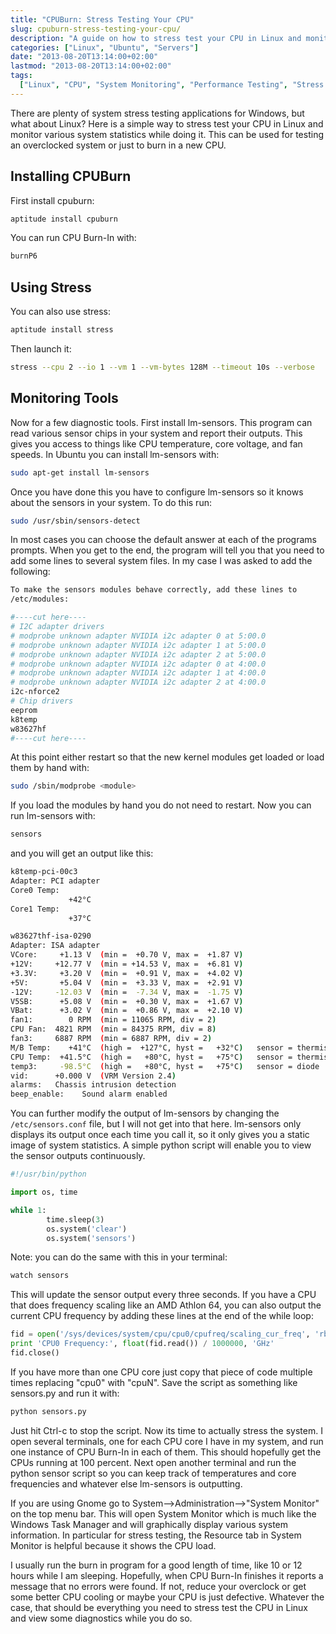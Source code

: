 ```yaml
---
title: "CPUBurn: Stress Testing Your CPU"
slug: cpuburn-stress-testing-your-cpu/
description: "A guide on how to stress test your CPU in Linux and monitor system statistics during testing."
categories: ["Linux", "Ubuntu", "Servers"]
date: "2013-08-20T13:14:00+02:00"
lastmod: "2013-08-20T13:14:00+02:00"
tags:
  ["Linux", "CPU", "System Monitoring", "Performance Testing", "Stress Testing"]
---
```


There are plenty of system stress testing applications for Windows, but what about Linux? Here is a simple way to stress test your CPU in Linux and monitor various system statistics while doing it. This can be used for testing an overclocked system or just to burn in a new CPU.

## Installing CPUBurn

First install cpuburn:

```bash
aptitude install cpuburn
```

You can run CPU Burn-In with:

```bash
burnP6
```

## Using Stress

You can also use stress:

```bash
aptitude install stress
```

Then launch it:

```bash
stress --cpu 2 --io 1 --vm 1 --vm-bytes 128M --timeout 10s --verbose
```

## Monitoring Tools

Now for a few diagnostic tools. First install lm-sensors. This program can read various sensor chips in your system and report their outputs. This gives you access to things like CPU temperature, core voltage, and fan speeds. In Ubuntu you can install lm-sensors with:

```bash
sudo apt-get install lm-sensors
```

Once you have done this you have to configure lm-sensors so it knows about the sensors in your system. To do this run:

```bash
sudo /usr/sbin/sensors-detect
```

In most cases you can choose the default answer at each of the programs prompts. When you get to the end, the program will tell you that you need to add some lines to several system files. In my case I was asked to add the following:

```bash
To make the sensors modules behave correctly, add these lines to
/etc/modules:

#----cut here----
# I2C adapter drivers
# modprobe unknown adapter NVIDIA i2c adapter 0 at 5:00.0
# modprobe unknown adapter NVIDIA i2c adapter 1 at 5:00.0
# modprobe unknown adapter NVIDIA i2c adapter 2 at 5:00.0
# modprobe unknown adapter NVIDIA i2c adapter 0 at 4:00.0
# modprobe unknown adapter NVIDIA i2c adapter 1 at 4:00.0
# modprobe unknown adapter NVIDIA i2c adapter 2 at 4:00.0
i2c-nforce2
# Chip drivers
eeprom
k8temp
w83627hf
#----cut here----
```

At this point either restart so that the new kernel modules get loaded or load them by hand with:

```bash
sudo /sbin/modprobe <module>
```

If you load the modules by hand you do not need to restart. Now you can run lm-sensors with:

```bash
sensors
```

and you will get an output like this:

```bash
k8temp-pci-00c3
Adapter: PCI adapter
Core0 Temp:
             +42°C
Core1 Temp:
             +37°C

w83627thf-isa-0290
Adapter: ISA adapter
VCore:     +1.13 V  (min =  +0.70 V, max =  +1.87 V)
+12V:     +12.77 V  (min = +14.53 V, max =  +6.81 V)
+3.3V:     +3.20 V  (min =  +0.91 V, max =  +4.02 V)
+5V:       +5.04 V  (min =  +3.33 V, max =  +2.91 V)
-12V:     -12.03 V  (min =  -7.34 V, max =  -1.75 V)
V5SB:      +5.08 V  (min =  +0.30 V, max =  +1.67 V)
VBat:      +3.02 V  (min =  +0.86 V, max =  +2.10 V)
fan1:        0 RPM  (min = 11065 RPM, div = 2)
CPU Fan:  4821 RPM  (min = 84375 RPM, div = 8)
fan3:     6887 RPM  (min = 6887 RPM, div = 2)
M/B Temp:    +41°C  (high =  +127°C, hyst =   +32°C)   sensor = thermistor
CPU Temp:  +41.5°C  (high =   +80°C, hyst =   +75°C)   sensor = thermistor
temp3:     -98.5°C  (high =   +80°C, hyst =   +75°C)   sensor = diode
vid:      +0.000 V  (VRM Version 2.4)
alarms:   Chassis intrusion detection
beep_enable:    Sound alarm enabled
```

You can further modify the output of lm-sensors by changing the `/etc/sensors.conf` file, but I will not get into that here. lm-sensors only displays its output once each time you call it, so it only gives you a static image of system statistics. A simple python script will enable you to view the sensor outputs continuously.

```python
#!/usr/bin/python

import os, time

while 1:
        time.sleep(3)
        os.system('clear')
        os.system('sensors')
```

Note: you can do the same with this in your terminal:

```bash
watch sensors
```

This will update the sensor output every three seconds. If you have a CPU that does frequency scaling like an AMD Athlon 64, you can also output the current CPU frequency by adding these lines at the end of the while loop:

```python
fid = open('/sys/devices/system/cpu/cpu0/cpufreq/scaling_cur_freq', 'rb')
print 'CPU0 Frequency:', float(fid.read()) / 1000000, 'GHz'
fid.close()
```

If you have more than one CPU core just copy that piece of code multiple times replacing "cpu0" with "cpuN". Save the script as something like sensors.py and run it with:

```bash
python sensors.py
```

Just hit Ctrl-c to stop the script. Now its time to actually stress the system. I open several terminals, one for each CPU core I have in my system, and run one instance of CPU Burn-In in each of them. This should hopefully get the CPUs running at 100 percent. Next open another terminal and run the python sensor script so you can keep track of temperatures and core frequencies and whatever else lm-sensors is outputting.

If you are using Gnome go to System-->Administration-->"System Monitor" on the top menu bar. This will open System Monitor which is much like the Windows Task Manager and will graphically display various system information. In particular for stress testing, the Resource tab in System Monitor is helpful because it shows the CPU load.

I usually run the burn in program for a good length of time, like 10 or 12 hours while I am sleeping. Hopefully, when CPU Burn-In finishes it reports a message that no errors were found. If not, reduce your overclock or get some better CPU cooling or maybe your CPU is just defective. Whatever the case, that should be everything you need to stress test the CPU in Linux and view some diagnostics while you do so.
